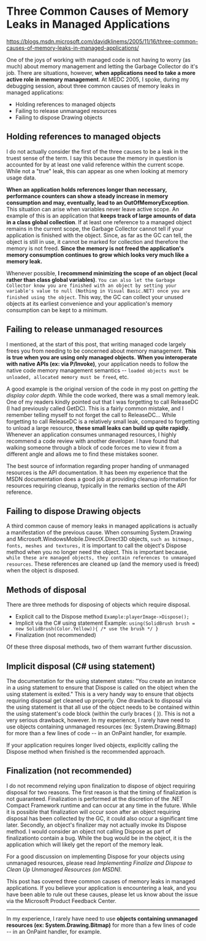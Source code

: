 Three Common Causes of Memory Leaks in Managed Applications
===================
<https://blogs.msdn.microsoft.com/davidklinems/2005/11/16/three-common-causes-of-memory-leaks-in-managed-applications/>

One of the joys of working with managed code is not having to worry (as much) about memory management and letting the Garbage Collector do it's job.  There are situations, however, **when applications need to take a more active role in memory management**.  At MEDC 2005, I spoke, during my debugging session, about three common causes of memory leaks in managed applications:


* Holding references to managed objects
* Failing to release unmanaged resources
* Failing to dispose Drawing objects

## Holding references to managed objects
I do not actually consider the first of the three causes to be a leak in the truest sense of the term.  I say this because the memory in question is accounted for by at least one valid reference within the current scope.  While not a "true" leak, this can appear as one when looking at memory usage data.

**When an application holds references longer than necessary, performance counters can show a steady increase in memory consumption and may, eventually, lead to an OutOfMemoryException**.  This situation can arise when variables never leave active scope.  An example of this is an application that **keeps track of large amounts of data in a class global collection**.  If at least one reference to a managed object remains in the current scope, the Garbage Collector cannot tell if your application is finished with the object.  Since, as far as the GC can tell, the object is still in use, it cannot be marked for collection and therefore the memory is not freed.  **Since the memory is not freed the application's memory consumption continues to grow which looks very much like a memory leak.**

Whenever possible, **I recommend minimizing the scope of an object (local rather than class global variables)**.  `You can also let the Garbage Collector know you are finished with an object by setting your variable's value to null (Nothing in Visual Basic.NET) once you are finished using the object`.  This way, the GC can collect your unused objects at its earliest convenience and your application's memory consumption can be kept to a minimum.

## Failing to release unmanaged resources
I mentioned, at the start of this post, that writing managed code largely frees you from needing to be concerned about memory management.  **This is true when you are using only managed objects.**  **When you interoperate with native APIs (ex: via P/Invoke)**, your application needs to follow the native code memory management semantics -- `loaded objects must be unloaded, allocated memory must be freed`, etc.

A good example is the original version of the code in my post on *getting the display color depth*.  While the code worked, there was a small memory leak.  One of my readers kindly pointed out that I was forgetting to call ReleaseDC (I had previously called GetDC).  This is a fairly common mistake, and I remember telling myself to not forget the call to ReleaseDC...  While forgetting to call ReleaseDC is a relatively small leak, compared to forgetting to unload a large resource, **these small leaks can build up quite rapidly**.  Whenever an application consumes unmanaged resources, I highly recommend a code review with another developer.  I have found that walking someone through a block of code forces me to view it from a different angle and allows me to find these mistakes sooner.

The best source of information regarding proper handing of unmanaged resources is the API documentation.  It has been my experience that the MSDN documentation does a good job at providing cleanup information for resources requiring cleanup, typically in the remarks section of the API reference.

## Failing to dispose Drawing objects
A third common cause of memory leaks in managed applications is actually a manifestation of the previous cause.  When consuming System.Drawing and Microsoft.WindowsMobile.DirectX.Direct3D objects, `such as bitmaps, fonts, meshes and textures,` it is important to call the object's Dispose method when you no longer need the object.  This is important because, `while these are managed objects, they contain references to unmanaged resources`.  These references are cleaned up (and the memory used is freed) when the object is disposed.

## Methods of disposal
There are three methods for disposing of objects which require disposal.

*  Explicit call to the Dispose method
`Example:playerImage->Dispose();`
* Implicit via the C# using statement Example: `using(SolidBrush brush = new SolidBrush(Color.Yellow)){ /* use the brush */ }`
* Finalization (not recommended)

Of these three disposal methods, two of them warrant further discussion.

## Implicit disposal (C# using statement)
The documentation for the using statement states: "You create an instance in a using statement to ensure that Dispose is called on the object when the using statement is exited."  This is a very handy way to ensure that objects requiring disposal get cleaned up properly.  One drawback to disposal via the using statement is that all use of the object needs to be contained within the using statement's code block (within the curly braces { }).  This is not a very serious drawback, however.  In my experience, I rarely have need to use objects containing unmanaged resources (ex: System.Drawing.Bitmap) for more than a few lines of code -- in an OnPaint handler, for example.

If your application requires longer lived objects, explicitly calling the Dispose method when finished is the recommended approach.

## Finalization (not recommended)
I do not recommend relying upon finalization to dispose of object requiring disposal for two reasons.  The first reason is that the timing of finalization is not guaranteed.  Finalization is performed at the discretion of the .NET Compact Framework runtime and can occur at any time in the future.  While it is possible that finalization will occur soon after an object requiring disposal has been collected by the GC, it could also occur a significant time later.  Secondly, an object's finalizer may not actually invoke its Dispose method.  I would consider an object not calling Dispose as part of finalizationto contain a bug.  While the bug would be in the object, it is the application which will likely get the report of the memory leak.

For a good discussion on implementing Dispose for your objects using unmanaged resources, please read _Implementing Finalize and Dispose to Clean Up Unmanaged Resources (on MSDN)._

This post has covered three common causes of memory leaks in managed applications.  If you believe your application is encountering a leak, and you have been able to rule out these causes, please let us know about the issue via the Microsoft Product Feedback Center.

------------------

In my experience, I rarely have need to use **objects containing unmanaged resources (ex: System.Drawing.Bitmap)** for more than a few lines of code -- in an OnPaint handler, for example.